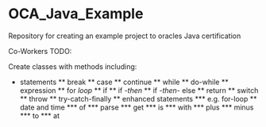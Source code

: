 # OCA_Java_Example
Repository for creating an example project to oracles Java certification

Co-Workers TODO:

Create classes with methods including:
* statements
** break
** case
** continue
** while
** do-while
** expression
** for *loop*
** if
** if *-then*
** if *-then-* else
** return
** switch
** throw
** try-catch-finally
** enhanced statements
*** e.g. for-loop
** date and time
*** of
*** parse
*** get
*** is
*** with
*** plus
*** minus
*** to
*** at
